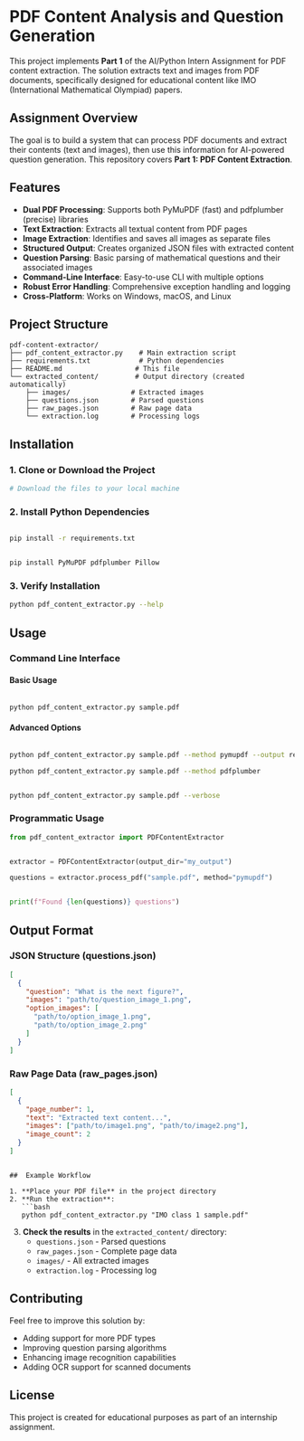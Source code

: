 
# PDF Content Analysis and Question Generation 

This project implements **Part 1** of the AI/Python Intern Assignment for PDF content extraction. The solution extracts text and images from PDF documents, specifically designed for educational content like IMO (International Mathematical Olympiad) papers.

##  Assignment Overview

The goal is to build a system that can process PDF documents and extract their contents (text and images), then use this information for AI-powered question generation. This repository covers **Part 1: PDF Content Extraction**.

## Features

- **Dual PDF Processing**: Supports both PyMuPDF (fast) and pdfplumber (precise) libraries
- **Text Extraction**: Extracts all textual content from PDF pages
- **Image Extraction**: Identifies and saves all images as separate files
- **Structured Output**: Creates organized JSON files with extracted content
- **Question Parsing**: Basic parsing of mathematical questions and their associated images
- **Command-Line Interface**: Easy-to-use CLI with multiple options
- **Robust Error Handling**: Comprehensive exception handling and logging
- **Cross-Platform**: Works on Windows, macOS, and Linux

## Project Structure

```
pdf-content-extractor/
├── pdf_content_extractor.py    # Main extraction script
├── requirements.txt            # Python dependencies
├── README.md                  # This file
└── extracted_content/         # Output directory (created automatically)
    ├── images/               # Extracted images
    ├── questions.json        # Parsed questions
    ├── raw_pages.json        # Raw page data
    └── extraction.log        # Processing logs
```

##  Installation

### 1. Clone or Download the Project
```bash
# Download the files to your local machine


```

### 2. Install Python Dependencies
```bash

pip install -r requirements.txt


pip install PyMuPDF pdfplumber Pillow
```

### 3. Verify Installation
```bash
python pdf_content_extractor.py --help
```

##  Usage

### Command Line Interface

#### Basic Usage
```bash

python pdf_content_extractor.py sample.pdf
```

#### Advanced Options
```bash

python pdf_content_extractor.py sample.pdf --method pymupdf --output results

python pdf_content_extractor.py sample.pdf --method pdfplumber


python pdf_content_extractor.py sample.pdf --verbose
```



### Programmatic Usage

```python
from pdf_content_extractor import PDFContentExtractor


extractor = PDFContentExtractor(output_dir="my_output")

questions = extractor.process_pdf("sample.pdf", method="pymupdf")


print(f"Found {len(questions)} questions")
```

##  Output Format

### JSON Structure (questions.json)
```json
[
  {
    "question": "What is the next figure?",
    "images": "path/to/question_image_1.png",
    "option_images": [
      "path/to/option_image_1.png",
      "path/to/option_image_2.png"
    ]
  }
]
```

### Raw Page Data (raw_pages.json)
```json
[
  {
    "page_number": 1,
    "text": "Extracted text content...",
    "images": ["path/to/image1.png", "path/to/image2.png"],
    "image_count": 2
  }
]
```


```

##  Example Workflow

1. **Place your PDF file** in the project directory
2. **Run the extraction**:
   ```bash
   python pdf_content_extractor.py "IMO class 1 sample.pdf"
   ```
3. **Check the results** in the `extracted_content/` directory:
   - `questions.json` - Parsed questions
   - `raw_pages.json` - Complete page data
   - `images/` - All extracted images
   - `extraction.log` - Processing log



## Contributing

Feel free to improve this solution by:
- Adding support for more PDF types
- Improving question parsing algorithms
- Enhancing image recognition capabilities
- Adding OCR support for scanned documents

##  License

This project is created for educational purposes as part of an internship assignment.

